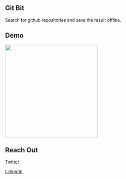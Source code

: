 ## Git Bit

Search for github repositories and save the result offline.

## Demo

<img src="art/recording.gif" width="300">

## Reach Out

[Twitter](https://twitter.com/etonotieno)

[LinkedIn](https://www.linkedin.com/in/etonotieno)
